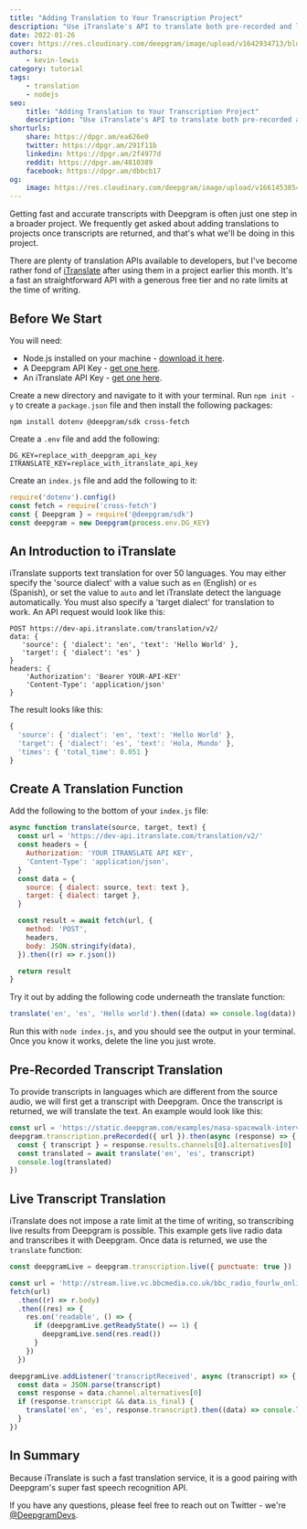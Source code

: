 ```yaml
---
title: "Adding Translation to Your Transcription Project"
description: "Use iTranslate's API to translate both pre-recorded and live transcription."
date: 2022-01-26
cover: https://res.cloudinary.com/deepgram/image/upload/v1642934713/blog/2022/01/translation-itranslate/Adding-Live-Translation-to-Your-Transcription-Project%402x.jpg
authors:
    - kevin-lewis
category: tutorial
tags:
    - translation
    - nodejs
seo:
    title: "Adding Translation to Your Transcription Project"
    description: "Use iTranslate's API to translate both pre-recorded and live transcription."
shorturls:
    share: https://dpgr.am/ea626e0
    twitter: https://dpgr.am/291f11b
    linkedin: https://dpgr.am/2f4977d
    reddit: https://dpgr.am/4810389
    facebook: https://dpgr.am/dbbcb17
og:
    image: https://res.cloudinary.com/deepgram/image/upload/v1661453854/blog/translation-itranslate/ograph.png
---
```


Getting fast and accurate transcripts with Deepgram is often just one step in a broader project. We frequently get asked about adding translations to projects once transcripts are returned, and that's what we'll be doing in this project.

There are plenty of translation APIs available to developers, but I've become rather fond of [iTranslate](https://itranslate.com/api) after using them in a project earlier this month. It's a fast an straightforward API with a generous free tier and no rate limits at the time of writing.

## Before We Start

You will need:

*   Node.js installed on your machine - [download it here](https://nodejs.org/en/).
*   A Deepgram API Key - [get one here](https://console.deepgram.com/signup?jump=keys).
*   An iTranslate API Key - [get one here](https://itranslate.com/api).

Create a new directory and navigate to it with your terminal. Run `npm init -y` to create a `package.json` file and then install the following packages:

    npm install dotenv @deepgram/sdk cross-fetch

Create a `.env` file and add the following:

    DG_KEY=replace_with_deepgram_api_key
    ITRANSLATE_KEY=replace_with_itranslate_api_key

Create an `index.js` file and add the following to it:

```js
require('dotenv').config()
const fetch = require('cross-fetch')
const { Deepgram } = require('@deepgram/sdk')
const deepgram = new Deepgram(process.env.DG_KEY)
```

## An Introduction to iTranslate

iTranslate supports text translation for over 50 languages. You may either specify the 'source dialect' with a value such as `en` (English) or `es` (Spanish), or set the value to `auto` and let iTranslate detect the language automatically. You must also specify a 'target dialect' for translation to work. An API request would look like this:

    POST https://dev-api.itranslate.com/translation/v2/
    data: {
       'source': { 'dialect': 'en', 'text': 'Hello World' },
       'target': { 'dialect': 'es' }
    }
    headers: {
        'Authorization': 'Bearer YOUR-API-KEY'
        'Content-Type': 'application/json'
    }

The result looks like this:

```js
{
  'source': { 'dialect': 'en', 'text': 'Hello World' },
  'target': { 'dialect': 'es', 'text': 'Hola, Mundo' },
  'times': { 'total_time': 0.051 }
}
```

## Create A Translation Function

Add the following to the bottom of your `index.js` file:

```js
async function translate(source, target, text) {
  const url = 'https://dev-api.itranslate.com/translation/v2/'
  const headers = {
    Authorization: 'YOUR ITRANSLATE API KEY',
    'Content-Type': 'application/json',
  }
  const data = {
    source: { dialect: source, text: text },
    target: { dialect: target },
  }

  const result = await fetch(url, {
    method: 'POST',
    headers,
    body: JSON.stringify(data),
  }).then((r) => r.json())

  return result
}
```

Try it out by adding the following code underneath the translate function:

```js
translate('en', 'es', 'Hello world').then((data) => console.log(data))
```

Run this with `node index.js`, and you should see the output in your terminal. Once you know it works, delete the line you just wrote.

## Pre-Recorded Transcript Translation

To provide transcripts in languages which are different from the source audio, we will first get a transcript with Deepgram. Once the transcript is returned, we will translate the text. An example would look like this:

```js
const url = 'https://static.deepgram.com/examples/nasa-spacewalk-interview.wav'
deepgram.transcription.preRecorded({ url }).then(async (response) => {
  const { transcript } = response.results.channels[0].alternatives[0]
  const translated = await translate('en', 'es', transcript)
  console.log(translated)
})
```

## Live Transcript Translation

iTranslate does not impose a rate limit at the time of writing, so transcribing live results from Deepgram is possible. This example gets live radio data and transcribes it with Deepgram. Once data is returned, we use the `translate` function:

```js
const deepgramLive = deepgram.transcription.live({ punctuate: true })

const url = 'http://stream.live.vc.bbcmedia.co.uk/bbc_radio_fourlw_online_nonuk'
fetch(url)
  .then((r) => r.body)
  .then((res) => {
    res.on('readable', () => {
      if (deepgramLive.getReadyState() == 1) {
        deepgramLive.send(res.read())
      }
    })
  })

deepgramLive.addListener('transcriptReceived', async (transcript) => {
  const data = JSON.parse(transcript)
  const response = data.channel.alternatives[0]
  if (response.transcript && data.is_final) {
    translate('en', 'es', response.transcript).then((data) => console.log(data))
  }
})
```

## In Summary

Because iTranslate is such a fast translation service, it is a good pairing with Deepgram's super fast speech recognition API.

If you have any questions, please feel free to reach out on Twitter - we're [@DeepgramDevs](https://twitter.com/DeepgramDevs).

        